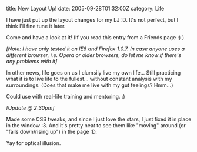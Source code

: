title: New Layout Up!
date: 2005-09-28T01:32:00Z
category: Life

I have just put up the layout changes for my LJ :D. It's not perfect, but I think I'll fine tune it later.

Come and have a look at it! (If you read this entry from a Friends page :) )

*[Note: I have only tested it on IE6 and Firefox 1.0.7. In case anyone uses a different browser, i.e. Opera or older browsers, do let me know if there's any problems with it]*

In other news, life goes on as I clumsily live my own life… Still practicing what it is to live life to the fullest… without constant analysis with my surroundings. (Does that make me live with my gut feelings? Hmm…)

Could use with real-life training and mentoring. :)

*[Update @ 2:30pm]*

Made some CSS tweaks, and since I just love the stars, I just fixed it in place in the window :3. And it's pretty neat to see them like "moving" around (or "falls down/rising up") in the page :D.

Yay for optical illusion.
